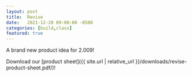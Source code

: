 ```yaml
---
layout: post
title:  Revise
date:   2021-12-20 09:00:00 -0500
categories: [build,class]
featured: true
---
```


A brand new product idea for 2.009!

Download our [product sheet]({{ site.url | relative_url }}/downloads/revise-product-sheet.pdf/)!